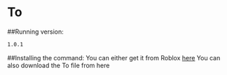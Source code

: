 # To
##Running version: 
```bash
1.0.1
```

##Installing the command:
You can either get it from Roblox [here](https://roblox.com/library/6715067381")
You can also download the To file from here